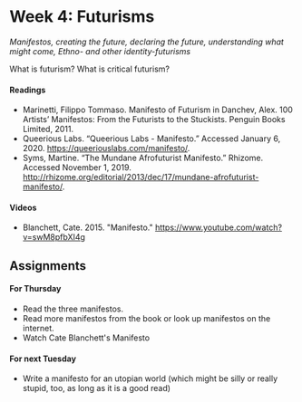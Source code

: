 # Week 4: Futurisms
*Manifestos, creating the future, declaring the future, understanding what might come, Ethno- and other identity-futurisms*

What is futurism? What is critical futurism?

#### Readings
- Marinetti, Filippo Tommaso. Manifesto of Futurism in Danchev, Alex. 100 Artists’ Manifestos: From the Futurists to the Stuckists. Penguin Books Limited, 2011.
- Queerious Labs. “Queerious Labs - Manifesto.” Accessed January 6, 2020. https://queeriouslabs.com/manifesto/.
- Syms, Martine. “The Mundane Afrofuturist Manifesto.” Rhizome. Accessed November 1, 2019. http://rhizome.org/editorial/2013/dec/17/mundane-afrofuturist-manifesto/.

#### Videos
- Blanchett, Cate. 2015. "Manifesto." https://www.youtube.com/watch?v=swM8pfbXI4g

## Assignments
#### For Thursday
- Read the three manifestos.
- Read more manifestos from the book or look up manifestos on the internet.
- Watch Cate Blanchett's Manifesto

#### For next Tuesday
- Write a manifesto for an utopian world (which might be silly or really stupid, too, as long as it is a good read)